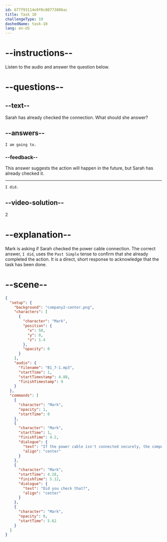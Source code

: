 ```yaml
---
id: 677f93114e9f0c08773806ac
title: Task 10
challengeType: 19
dashedName: task-10
lang: en-US
---
```


<!-- (audio) Mark: If the power cable isn't connected securely, the computer won't turn on. Did you check that? -->

<!-- SPEAKING -->

# --instructions--

Listen to the audio and answer the question below.

# --questions--

## --text--

Sarah has already checked the connection. What should she answer?

## --answers--

`I am going to.`

### --feedback--

This answer suggests the action will happen in the future, but Sarah has already checked it.

---

`I did.`

## --video-solution--

2

# --explanation--

Mark is asking if Sarah checked the power cable connection. The correct answer, `I did`, uses the `Past Simple` tense to confirm that she already completed the action. It is a direct, short response to acknowledge that the task has been done.

# --scene--

```json
{
  "setup": {
    "background": "company2-center.png",
    "characters": [
      {
        "character": "Mark",
        "position": {
          "x": 50,
          "y": 0,
          "z": 1.4
        },
        "opacity": 0
      }
    ],
    "audio": {
      "filename": "B1_7-1.mp3",
      "startTime": 1,
      "startTimestamp": 4.88,
      "finishTimestamp": 9
    }
  },
  "commands": [
    {
      "character": "Mark",
      "opacity": 1,
      "startTime": 0
    },
    {
      "character": "Mark",
      "startTime": 1,
      "finishTime": 4.2,
      "dialogue": {
        "text": "If the power cable isn't connected securely, the computer won't turn on.",
        "align": "center"
      }
    },
    {
      "character": "Mark",
      "startTime": 4.28,
      "finishTime": 5.12,
      "dialogue": {
        "text": "Did you check that?",
        "align": "center"
      }
    },
    {
      "character": "Mark",
      "opacity": 0,
      "startTime": 5.62
    }
  ]
}
```
